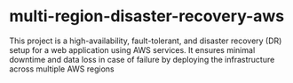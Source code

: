 # multi-region-disaster-recovery-aws
This project is a high-availability, fault-tolerant, and disaster recovery (DR) setup for a web application using AWS services. It ensures minimal downtime and data loss in case of failure by deploying the infrastructure across multiple AWS regions
